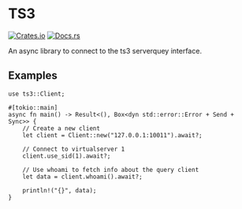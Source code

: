 # TS3

[![Crates.io](https://img.shields.io/crates/v/ts3)](https://crates.io/crates/ts3)
[![Docs.rs](https://docs.rs/ts3/badge.svg)](https://docs.rs/ts3)

An async library to connect to the ts3 serverquey interface.

## Examples

```
use ts3::Client;

#[tokio::main]
async fn main() -> Result<(), Box<dyn std::error::Error + Send + Sync>> {
    // Create a new client
    let client = Client::new("127.0.0.1:10011").await?;

    // Connect to virtualserver 1
    client.use_sid(1).await?;

    // Use whoami to fetch info about the query client
    let data = client.whoami().await?;

    println!("{}", data);
}
```
